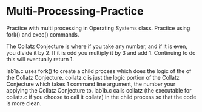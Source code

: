 # Multi-Processing-Practice
Practice with multi processing in Operating Systems class. Practice using fork() and exec() commands.

The Collatz Conjecture is where if you take any number, and if it is even, you divide it by 2. If it is odd you multiply it by 3 and add 1. Continuing to do this will eventually return 1.

lab1a.c uses fork() to create a child process which does the logic of the of the Collatz Conjecture.
collatz.c is just the logic portion of the Collatz Conjecture which takes 1 command line argument, the number your applying the Collatz Conjecture to.
lab1b.c calls collatz (the executable for collatz.c if you choose to call it collatz) in the child process so that the code is more clean.
